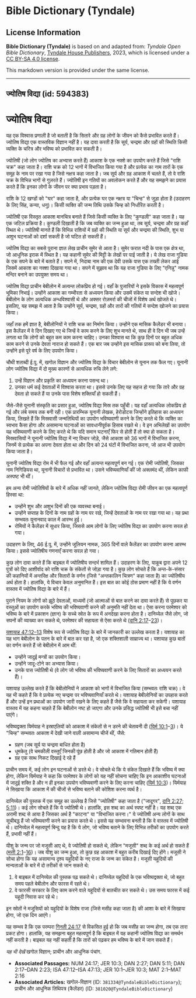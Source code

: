 # Bible Dictionary (Tyndale)

## License Information

**Bible Dictionary (Tyndale)** is based on and adapted from: _Tyndale Open Bible Dictionary_, [Tyndale House Publishers](https://tyndaleopenresources.com/), 2023, which is licensed under a [CC BY-SA 4.0 license](https://creativecommons.org/licenses/by-sa/4.0/legalcode.en).

This markdown version is provided under the same license.



--------------------------------

## ज्योतिष विद्या (id: 594383)

ज्योतिष विद्या
==============

यह एक विश्वास प्रणाली है जो बताती है कि सितारे और ग्रह लोगों के जीवन को कैसे प्रभावित करते हैं। ज्योतिष विद्या एक वास्तविक विज्ञान नहीं है। यह दावा करती है कि सूर्य, चन्द्रमा और ग्रहों की स्थिति किसी व्यक्ति के चरित्र और भविष्य को प्रभावित कर सकती है।

ज्योतिषी (जो लोग ज्योतिष का अभ्यास करते हैं) आकाश के एक नक्शे का उपयोग करते हैं जिसे "राशि चक्र" कहा जाता है। राशि चक्र को 12 भागों में विभाजित किया गया है और प्रत्येक का नाम तारों के एक समूह के नाम पर रखा गया है जिसे नक्षत्र कहा जाता है। जब सूर्य और ग्रह आकाश में चलते हैं, तो वे राशि चक्र के विभिन्न भागों से गुज़रते हैं। ज्योतिषी इन गतियों का अवलोकन करते हैं और यह समझने का प्रयास करते हैं कि इनका लोगों के जीवन पर क्या प्रभाव पड़ता है।

राशि के 12 खण्डों को "घर" कहा जाता है, और प्रत्येक घर एक नक्षत्र या "चिन्ह" से जुड़ा होता है (उदाहरण के लिए सिंह, कन्या, धनु)। किसी व्यक्ति की जन्म तिथि उसके चिन्ह को निर्धारित करती है।

ज्योतिषी एक विस्तृत आकाश मानचित्र बनाते हैं जिसे किसी व्यक्ति के लिए "कुण्डली" कहा जाता है। यह एक जटिल प्रक्रिया है। कुण्डली दिखाती है कि जब व्यक्ति का जन्म हुआ था, तब सूर्य, चन्द्रमा और ग्रह कहाँ स्थित थे। ज्योतिषी मानते हैं कि विभिन्न राशियों में ग्रहों की स्थिति या सूर्य और चन्द्रमा की स्थिति, शुभ या अशुभ घटनाओं को दर्शा सकती है जो घटित हो सकती हैं।

ज्योतिष विद्या का सबसे पुराना ज्ञात लेख प्राचीन सुमेर से आता है। सुमेर फरात नदी के पास एक क्षेत्र था, जो आधुनिक इराक में स्थित है। यह कहानी सुमेर की मिट्टी के लेखों पर पाई जाती है। ये लेख राजा गुडिया के एक सपने के बारे में बताते हैं। सपने में, निदाबा नाम की एक देवी उसके पास एक तख्ती लेकर आई जिसमें आकाश का नक्शा दिखाया गया था। सपने में सुझाव था कि यह राजा गुडिया के लिए "एनिन्नु" नामक मन्दिर बनाने का उपयुक्त समय था।

ज्योतिष विद्या प्राचीन बेबीलोन में अत्यन्त लोकप्रिय हो गई। वहाँ के पुजारियों ने इसके विकास में महत्वपूर्ण भूमिका निभाई। उन्होंने आकाश का गम्भीरता से अध्ययन किया और उसमें संकेत या सन्देश भी खोजे। बेबीलोन के लोग अत्यधिक अन्धविश्वासी थे और अक्सर रोज़मर्रा की चीजों में विशेष अर्थ खोजते थे। इसलिए, यह समझ में आता है कि उन्होंने सूर्य, चन्द्रमा, ग्रहों और तारों की गतियों में सन्देश खोजने का प्रयास किया।

जहाँ तक हमें ज्ञात है, बेबीलोनियों ने राशि चक्र का निर्माण किया। उन्होंने एक मासिक कैलेंडर भी बनाया। इस कैलेंडर में वे दिन दिखाए गए थे जिन्हें वे काम करने के लिए शुभ मानते थे, साथ ही वे दिन भी जब उन्हें लगता था कि लोगों को बहुत कम काम करना चाहिए। उनका विश्वास था कि कुछ दिनों पर बहुत अधिक काम करने से उनके देवता नाराज हो सकते हैं। एक बार जब उन्होंने इस मासिक प्रारूप को बना लिया, तो उन्होंने इसे पूरे वर्ष के लिए उपयोग किया।

चौथी शताब्दी ई.पू. में, खगोल विज्ञान और ज्योतिष विद्या के विचार बेबीलोन से यूनान तक फैल गए। यूनानी लोग ज्योतिष विद्या में दो मुख्य कारणों से अत्यधिक रुचि लेने लगे:

1. उन्हें विज्ञान और प्रकृति का अध्ययन करना पसन्द था।
2. उनका धर्म कई देवताओं में विश्वास करता था। इससे उनके लिए यह सहज हो गया कि तारे और ग्रह देवता हो सकते हैं या उनके पास विशेष शक्तियाँ हो सकती हैं।

जैसे\-जैसे यूनानी संस्कृति का प्रसार हुआ, ज्योतिष विद्या मिस्र तक पहुँची। यह वहाँ अत्यधिक लोकप्रिय हो गई और लंबे समय तक बनी रही। एक प्रारम्भिक यूनानी लेखक, हेरोडोटस जिन्होंने इतिहास का अध्ययन किया, लिखते हैं कि मिस्रवासी जन्मतिथियों का उपयोग भविष्यवाणी करने के लिए करते थे कि व्यक्ति का स्वभाव कैसा होगा और असामान्य घटनाओं का सावधानीपूर्वक हिसाब रखते थे। वे इन अभिलेखों का उपयोग यह भविष्यवाणी करने के लिए करते थे कि यदि समान घटनाएँ फिर से होती हैं तो क्या हो सकता है। मिस्रवासियों ने यूनानी ज्योतिष विद्या में नए विचार जोड़े, जैसे आकाश को 36 भागों में विभाजित करना, जिनमें से प्रत्येक का अपना देवता होता था और दिन को 24 घंटों में विभाजित करना, जो आज भी उपयोग किया जाता है।

यूनानी ज्योतिष विद्या रोम में भी फैल गई और वहाँ अत्यन्त महत्वपूर्ण बन गई। एक रोमी ज्योतिषी, जिसका नाम निगिडियस था, यूनानी विचारों से प्रभावित था। उसने भविष्यवाणियाँ कीं जो अक्लमंद थीं, लेकिन काफी अस्पष्ट भी थीं।

हम अन्य रोमी ज्योतिषियों के बारे में अधिक नहीं जानते, लेकिन ज्योतिष विद्या रोमी जीवन का एक महत्वपूर्ण हिस्सा था:

* उन्होंने शुभ और अशुभ दिनों की एक व्यवस्था बनाई।
* उन्होंने सप्ताह के दिनों के नाम ग्रहों के नाम पर रखे, जिन्हें देवताओं के नाम पर रखा गया था। यह प्रथा सम्भवतः युनानवाद काल में आरम्भ हुई।
* रोमियों ने कैलेंडर में सुधार किया, जिससे आम लोगों के लिए ज्योतिष विद्या का उपयोग करना सरल हो गया।

उदाहरण के लिए, 46 ई.पू. में, उन्होंने जूलियन नामक, 365 दिनों वाले कैलेंडर का उपयोग करना आरम्भ किया। इससे ज्योतिषीय गणनाएँ करना सरल हो गया।

कुछ लोग दावा करते हैं कि बाइबल में ज्योतिषीय सन्दर्भ शामिल हैं। उदाहरण के लिए, याकूब द्वारा अपने 12 पुत्रों को दिए आशीर्वाद को राशि चक्र के संकेतों से जोड़ा गया है। कुछ लोग सोचते हैं कि अन्त\-के\-संसार की कहानियों में अन्तरिक्ष और सितारों के वर्णन (जिसे "अन्तकालिन चित्रण" कहा जाता है) का ज्योतिषीय अर्थ होता है। हालांकि, ये विचार केवल अनुमानित हैं। इस बात का कोई ठोस प्रमाण नहीं है कि ये वर्णन वास्तव में ज्योतिष विद्या के बारे में हैं।

पुराने नियम के लोगों को झूठे देवताओं, माध्यमों (जो आत्माओं से बात करने का दावा करते हैं) से पूछकर या वस्तुओं का उपयोग करके भविष्य की भविष्यवाणी करने की अनुमति नहीं देता था। ऐसा करना परमेश्वर को भविष्य के बारे में प्रकाशन (ज्ञान) के सच्चे स्रोत के रूप में अनदेखा करना होता है। दानिय्येल जैसे लोग, जो सपनों की व्याख्या कर सकते थे, परमेश्वर की सहायता से ऐसा करते थे ([दानि 2:17](https://ref.ly/Dan2:17-Dan2:23)–[23](https://ref.ly/Dan2:17-Dan2:23))।

[यशायाह 47:12–13](https://ref.ly/Isa47:12-Isa47:13) विशेष रूप से ज्योतिष विद्या के बारे में जानकारी का उल्लेख करता है। यशायाह का यह भाग बेबीलोन के पतन के बारे में बात कर रहा है, जो एक शक्तिशाली साम्राज्य था। यशायाह कुछ बातों का वर्णन करते हैं जो बेबीलोन में आम थीं:

* उन्होंने जादुई मन्त्रों का उपयोग किया।
* उन्होंने जादू\-टोने का अभ्यास किया।
* उनके पास ज्योतिषी थे (वे लोग जो भविष्य की भविष्यवाणी करने के लिए सितारों का अध्ययन करते हैं)।

यशायाह उल्लेख करते हैं कि बेबीलोनियों ने आकाश को भागों में विभाजित किया (सम्भवतः राशि चक्र)। वे यह भी कहते हैं कि वे प्रत्येक नए चन्द्रमा पर भविष्यवाणियाँ करते थे। यशायाह बेबीलोनियों का उपहास करते हैं और उन्हें इन प्रथाओं का उपयोग जारी रखने के लिए कहते हैं जैसे कि वे सहायता कर सकेगी। यशायाह वास्तव में यह कहना चाहते हैं कि बेबीलोन नष्ट हो जाएगा और उनके प्रसिद्ध ज्योतिषी भी इसे बचा नहीं पाएंगे।

भविष्यद्वक्ता यिर्मयाह ने इस्राएलियों को आकाश में संकेतों से न डरने की चेतावनी दी ([यिर्म 10:1](https://ref.ly/Jer10:1-Jer10:3)–[3](https://ref.ly/Jer10:1-Jer10:3))। ये "चिन्ह" सम्भवतः आकाश में देखी जाने वाली असामान्य चीजें थीं, जैसे:

* ग्रहण (जब सूर्य या चन्द्रमा बाधित होता है)
* धूमकेतु (वे चमकीली वस्तुएँ जिनकी पूंछ होती है और जो आकाश में गतिमान होती हैं)
* ग्रह एक साथ निकट दिखाई दे रहे हैं

प्राचीन समय में, कई लोग इन घटनाओं से डरते थे। वे सोचते थे कि ये संकेत दिखाते हैं कि भविष्य में क्या होगा, लेकिन यिर्मयाह ने कहा कि परमेश्वर के लोगों को यह नहीं सोचना चाहिए कि इन आकाशीय घटनाओं में जादुई शक्ति है और न ही इनका उपयोग भविष्यवाणी करने के लिए करना चाहिए ([यिर्म 10:3](https://ref.ly/Jer10:3))। यिर्मयाह ने सिखाया कि आकाश में की चीजों से भविष्य बताने की कोशिश करना व्यर्थ है।

दानिय्येल की पुस्तक में एक समूह का उल्लेख है जिसे "ज्योतिषी" कहा जाता है ("जादूगर", [दानि 2:27](https://ref.ly/Dan2:27); [5:11](https://ref.ly/Dan5:11))। कई लोग सोचते हैं कि ये ज्योतिषी थे। हालांकि, इस शब्द का अर्थ स्पष्ट नहीं है। यह शब्द एक अरामी शब्द से आया है जिसका अर्थ है "काटना" या "विभाजित करना।" ये ज्योतिषी अन्य लोगों के साथ सूचीबद्ध हैं जो भविष्यवाणी करने का प्रयास करते थे। इससे यह सम्भावना बनती है कि वे वास्तव में ज्योतिषी थे। दानिय्येल में महत्वपूर्ण बिन्दु यह है कि ये लोग, जो भविष्य बताने के लिए विभिन्न तरीकों का उपयोग करते हैं, प्रभावी नहीं हैं।

यीशु के जन्म पर जो मजूसी आए थे, वे ज्योतिषी हो सकते थे, लेकिन "मजूसी" शब्द के कई अर्थ हो सकते हैं ([मत्ती 2:1](https://ref.ly/Matt2:1-Matt2:16)–[16](https://ref.ly/Matt2:1-Matt2:16))। जब यीशु का जन्म हुआ, तो कुछ ग्रह आकाश में बहुत करीब दिखाई दिए होंगे। मजूसी ने सोचा होगा कि यह असामान्य दृश्य यहूदियों के नए राजा के जन्म का संकेत है। मजूसी यहूदियों की मान्यताओं के बारे में दो तरीकों से जान सकते थे:

1. वे बाइबल में दानिय्येल की पुस्तक पढ़ सकते थे। दानिय्येल यहूदियों के एक भविष्यद्वक्ता थे, जो बहुत समय पहले बेबीलोन और फारस में रहते थे।
2. वे फारसी सरकार के लिए काम करने वाले यहूदियों से बातचीत कर सकते थे। उस समय फारस में कई यहूदी निवास कर रहे थे।

इन स्रोतों ने मजूसियों को यहूदियों के विशेष राजा (जिसे मसीह कहा जाता है) की आशा के बारे में सिखाया होगा, जो एक दिन आएंगे।

यह सम्भव है कि एक परम्परा [गिनती 24:17](https://ref.ly/Num24:17) से विकसित हुई हो कि जब मसीह का जन्म होगा, तब एक तारा प्रकट होगा। हालांकि, यह समझना बहुत महत्वपूर्ण है कि बाइबल में यह कहानी ज्योतिष विद्या का समर्थन नहीं करती है। बाइबल यह नहीं कहती है कि तारों को पढ़कर हम भविष्य के बारे में जान सकते हैं।

*यह भी देखें*  खगोल विज्ञान; प्राचीन और आधुनिक पंचांग.

* **Associated Passages:** NUM 24:17; JER 10:3; DAN 2:27; DAN 5:11; DAN 2:17–DAN 2:23; ISA 47:12–ISA 47:13; JER 10:1–JER 10:3; MAT 2:1–MAT 2:16
* **Associated Articles:** खगोल-विज्ञान (ID: `381334@TyndaleBibleDictionary`); प्राचीन और आधुनिक तिथिपत्र (कैलेंडर) (ID: `381020@TyndaleBibleDictionary`)

